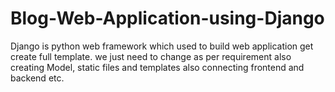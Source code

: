 # Blog-Web-Application-using-Django
Django is python web framework which used to build web application get create full template.
we just need to change as per requirement also creating Model, static files and templates also 
connecting frontend and backend etc.
